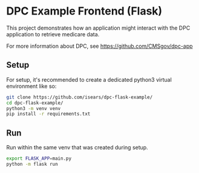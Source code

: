 # DPC Example Frontend (Flask)

This project demonstrates how an application might interact with the DPC application to retrieve medicare data.

For more information about DPC, see https://github.com/CMSgov/dpc-app

## Setup

For setup, it's recommended to create a dedicated python3 virtual environment like so:

```bash
git clone https://github.com/isears/dpc-flask-example/
cd dpc-flask-example/
python3 -m venv venv
pip install -r requirements.txt
```

## Run

Run within the same venv that was created during setup.
```bash
export FLASK_APP=main.py
python -m flask run
```